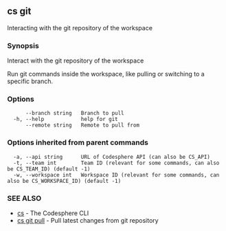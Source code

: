 ## cs git

Interacting with the git repository of the workspace

### Synopsis

Interact with the git repository of the workspace

Run git commands inside the workspace,
like pulling or switching to a specific branch.

### Options

```
      --branch string   Branch to pull
  -h, --help            help for git
      --remote string   Remote to pull from
```

### Options inherited from parent commands

```
  -a, --api string      URL of Codesphere API (can also be CS_API)
  -t, --team int        Team ID (relevant for some commands, can also be CS_TEAM_ID) (default -1)
  -w, --workspace int   Workspace ID (relevant for some commands, can also be CS_WORKSPACE_ID) (default -1)
```

### SEE ALSO

* [cs](cs.md)	 - The Codesphere CLI
* [cs git pull](cs_git_pull.md)	 - Pull latest changes from git repository

